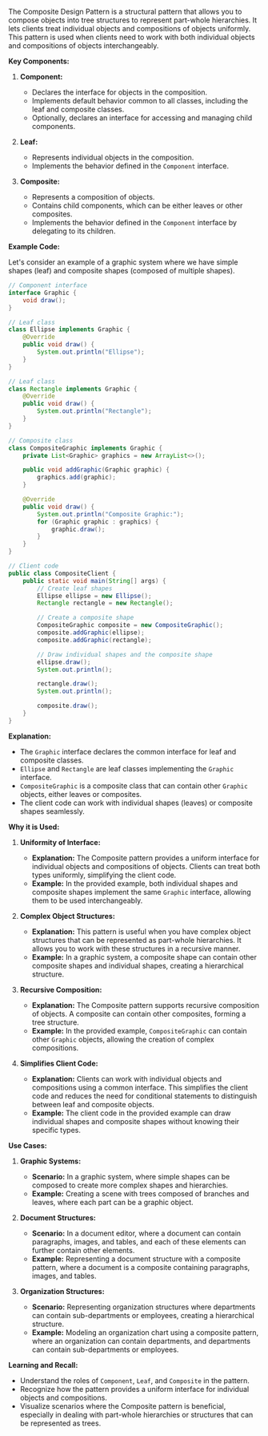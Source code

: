 

The Composite Design Pattern is a structural pattern that allows you to compose objects into tree structures to represent part-whole hierarchies. It lets clients treat individual objects and compositions of objects uniformly. This pattern is used when clients need to work with both individual objects and compositions of objects interchangeably.

**Key Components:**

1. **Component:**
   - Declares the interface for objects in the composition.
   - Implements default behavior common to all classes, including the leaf and composite classes.
   - Optionally, declares an interface for accessing and managing child components.

2. **Leaf:**
   - Represents individual objects in the composition.
   - Implements the behavior defined in the `Component` interface.

3. **Composite:**
   - Represents a composition of objects.
   - Contains child components, which can be either leaves or other composites.
   - Implements the behavior defined in the `Component` interface by delegating to its children.

**Example Code:**

Let's consider an example of a graphic system where we have simple shapes (leaf) and composite shapes (composed of multiple shapes).

```java
// Component interface
interface Graphic {
    void draw();
}

// Leaf class
class Ellipse implements Graphic {
    @Override
    public void draw() {
        System.out.println("Ellipse");
    }
}

// Leaf class
class Rectangle implements Graphic {
    @Override
    public void draw() {
        System.out.println("Rectangle");
    }
}

// Composite class
class CompositeGraphic implements Graphic {
    private List<Graphic> graphics = new ArrayList<>();

    public void addGraphic(Graphic graphic) {
        graphics.add(graphic);
    }

    @Override
    public void draw() {
        System.out.println("Composite Graphic:");
        for (Graphic graphic : graphics) {
            graphic.draw();
        }
    }
}

// Client code
public class CompositeClient {
    public static void main(String[] args) {
        // Create leaf shapes
        Ellipse ellipse = new Ellipse();
        Rectangle rectangle = new Rectangle();

        // Create a composite shape
        CompositeGraphic composite = new CompositeGraphic();
        composite.addGraphic(ellipse);
        composite.addGraphic(rectangle);

        // Draw individual shapes and the composite shape
        ellipse.draw();
        System.out.println();

        rectangle.draw();
        System.out.println();

        composite.draw();
    }
}
```

**Explanation:**

- The `Graphic` interface declares the common interface for leaf and composite classes.
- `Ellipse` and `Rectangle` are leaf classes implementing the `Graphic` interface.
- `CompositeGraphic` is a composite class that can contain other `Graphic` objects, either leaves or composites.
- The client code can work with individual shapes (leaves) or composite shapes seamlessly.

**Why it is Used:**

1. **Uniformity of Interface:**
   - **Explanation:** The Composite pattern provides a uniform interface for individual objects and compositions of objects. Clients can treat both types uniformly, simplifying the client code.
   - **Example:** In the provided example, both individual shapes and composite shapes implement the same `Graphic` interface, allowing them to be used interchangeably.

2. **Complex Object Structures:**
   - **Explanation:** This pattern is useful when you have complex object structures that can be represented as part-whole hierarchies. It allows you to work with these structures in a recursive manner.
   - **Example:** In a graphic system, a composite shape can contain other composite shapes and individual shapes, creating a hierarchical structure.

3. **Recursive Composition:**
   - **Explanation:** The Composite pattern supports recursive composition of objects. A composite can contain other composites, forming a tree structure.
   - **Example:** In the provided example, `CompositeGraphic` can contain other `Graphic` objects, allowing the creation of complex compositions.

4. **Simplifies Client Code:**
   - **Explanation:** Clients can work with individual objects and compositions using a common interface. This simplifies the client code and reduces the need for conditional statements to distinguish between leaf and composite objects.
   - **Example:** The client code in the provided example can draw individual shapes and composite shapes without knowing their specific types.

**Use Cases:**

1. **Graphic Systems:**
   - **Scenario:** In a graphic system, where simple shapes can be composed to create more complex shapes and hierarchies.
   - **Example:** Creating a scene with trees composed of branches and leaves, where each part can be a graphic object.

2. **Document Structures:**
   - **Scenario:** In a document editor, where a document can contain paragraphs, images, and tables, and each of these elements can further contain other elements.
   - **Example:** Representing a document structure with a composite pattern, where a document is a composite containing paragraphs, images, and tables.

3. **Organization Structures:**
   - **Scenario:** Representing organization structures where departments can contain sub-departments or employees, creating a hierarchical structure.
   - **Example:** Modeling an organization chart using a composite pattern, where an organization can contain departments, and departments can contain sub-departments or employees.

**Learning and Recall:**

- Understand the roles of `Component`, `Leaf`, and `Composite` in the pattern.
- Recognize how the pattern provides a uniform interface for individual objects and compositions.
- Visualize scenarios where the Composite pattern is beneficial, especially in dealing with part-whole hierarchies or structures that can be represented as trees.